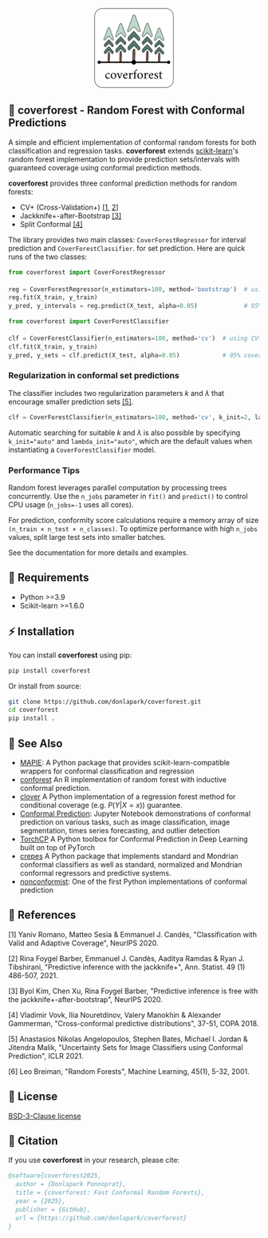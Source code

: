 <p align="center">
  <img width="160" src="https://github.com/donlapark/coverforest/raw/main/doc/images/coverforest_96.png">
</p>

## 🌳 coverforest - Random Forest with Conformal Predictions

A simple and efficient implementation of conformal random forests for both classification and regression tasks. **coverforest** extends [scikit-learn](https://scikit-learn.org)'s random forest implementation to provide prediction sets/intervals with guaranteed coverage using conformal prediction methods.

**coverforest** provides three conformal prediction methods for random forests:
- CV+ (Cross-Validation+) [[1](#1), [2](#2)]
- Jackknife+-after-Bootstrap [[3]](#3)
- Split Conformal [[4]](#4)

The library provides two main classes: `CoverForestRegressor` for interval prediction and `CoverForestClassifier`. for set prediction.
Here are quick runs of the two classes:

```python
from coverforest import CoverForestRegressor

reg = CoverForestRegressor(n_estimators=100, method='bootstrap')  # using J+-a-Bootstrap
reg.fit(X_train, y_train)
y_pred, y_intervals = reg.predict(X_test, alpha=0.05)             # 95% coverage intervals
```

```python
from coverforest import CoverForestClassifier

clf = CoverForestClassifier(n_estimators=100, method='cv')  # using CV+
clf.fit(X_train, y_train)
y_pred, y_sets = clf.predict(X_test, alpha=0.05)            # 95% coverage sets
```

### Regularization in conformal set predictions

The classifier includes two regularization parameters $k$ and $\lambda$ that encourage smaller prediction sets [[5]](#5).

```python
clf = CoverForestClassifier(n_estimators=100, method='cv', k_init=2, lambda_init=0.1)
```

Automatic searching for suitable $k$ and $\lambda$ is also possible by specifying `k_init="auto"` and `lambda_init="auto"`, which are the default values when instantiating a `CoverForestClassifier` model.

### Performance Tips

Random forest leverages parallel computation by processing trees concurrently. Use the `n_jobs` parameter in `fit()` and `predict()` to control CPU usage (`n_jobs=-1` uses all cores).

For prediction, conformity score calculations require a memory array of size `(n_train × n_test × n_classes)`. To optimize performance with high `n_jobs` values, split large test sets into smaller batches.

See the documentation for more details and examples.

## 🔧 Requirements

- Python >=3.9
- Scikit-learn >=1.6.0

## ⚡ Installation

You can install **coverforest** using pip:

```bash
pip install coverforest
```

Or install from source:

```bash
git clone https://github.com/donlapark/coverforest.git
cd coverforest
pip install .
```

## 🔗 See Also

- [MAPIE](https://github.com/scikit-learn-contrib/MAPIE): A Python package that provides scikit-learn-compatible wrappers for conformal classification and regression
- [conforest](https://github.com/knrumsey/conforest) An R implementation of random forest with inductive conformal prediction.
- [clover](https://github.com/Monoxido45/clover) A Python implementation of a regression forest method for conditional coverage (e.g. $P(Y | X =x)$) guarantee.
- [Conformal Prediction](https://github.com/aangelopoulos/conformal-prediction): Jupyter Notebook demonstrations of conformal prediction on various tasks, such as image classification, image segmentation, times series forecasting, and outlier detection
- [TorchCP](https://github.com/ml-stat-Sustech/TorchCP) A Python toolbox for Conformal Prediction in Deep Learning built on top of PyTorch
- [crepes](https://github.com/henrikbostrom/crepes) A Python package that implements standard and Mondrian conformal classifiers as well as standard, normalized and Mondrian conformal regressors and predictive systems.
- [nonconformist](https://github.com/donlnz/nonconformist): One of the first Python implementations of conformal prediction


## 📖 References

<a id="1">[1]</a> Yaniv Romano, Matteo Sesia & Emmanuel J. Candès, "Classification with Valid and Adaptive Coverage", NeurIPS 2020.

<a id="2">[2]</a> Rina Foygel Barber, Emmanuel J. Candès, Aaditya Ramdas & Ryan J. Tibshirani, "Predictive inference with the jackknife+", Ann. Statist. 49 (1) 486-507, 2021.

<a id="3">[3]</a> Byol Kim, Chen Xu, Rina Foygel Barber, "Predictive inference is free with the jackknife+-after-bootstrap", NeurIPS 2020.

<a id="4">[4]</a> Vladimir Vovk, Ilia Nouretdinov, Valery Manokhin & Alexander Gammerman, "Cross-conformal predictive distributions", 37-51, COPA 2018.

<a id="5">[5]</a> Anastasios Nikolas Angelopoulos, Stephen Bates, Michael I. Jordan & Jitendra Malik, "Uncertainty Sets for Image Classifiers using Conformal Prediction", ICLR 2021.

[6] Leo Breiman, "Random Forests", Machine Learning, 45(1), 5-32, 2001.

## 📜 License

[BSD-3-Clause license](https://github.com/donlapark/coverforest/blob/main/LICENSE)

## 📝 Citation

If you use **coverforest** in your research, please cite:

```bibtex
@software{coverforest2025,
  author = {Donlapark Ponnoprat},
  title = {coverforest: Fast Conformal Random Forests},
  year = {2025},
  publisher = {GitHub},
  url = {https://github.com/donlapark/coverforest}
}
```
